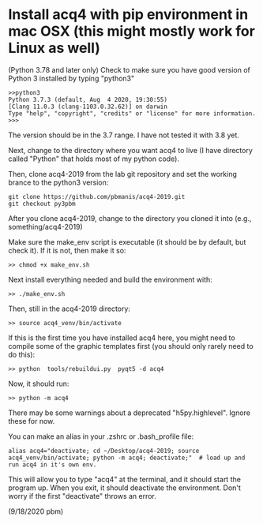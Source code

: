 Install acq4 with pip environment in mac OSX (this might mostly work for Linux as well)
=======================================================================================

(Python 3.78 and later only)
Check to make sure you have good version of Python 3 installed by typing "python3"

    >>python3
    Python 3.7.3 (default, Aug  4 2020, 19:30:55)
    [Clang 11.0.3 (clang-1103.0.32.62)] on darwin
    Type "help", "copyright", "credits" or "license" for more information.
    >>>

The version should be in the 3.7 range. I have not tested it with 3.8 yet.

Next, change to the directory where you want acq4 to live (I have directory called "Python"
that holds most of my python code).

Then, clone acq4-2019 from the lab git repository and set the working brance to the python3 version:

    git clone https://github.com/pbmanis/acq4-2019.git
    git checkout py3pbm
    
After you clone acq4-2019, change to the directory you cloned it into (e.g., something/acq4-2019)

Make sure the make_env script is executable (it should be by default, but check it). 
If it is not, then make it so:

    >> chmod +x make_env.sh

Next install everything needed and build the environment with:

    >> ./make_env.sh  

Then, still in the acq4-2019 directory:

    >> source acq4_venv/bin/activate

If this is the first time you have installed acq4 here, you might need to 
compile some of the graphic templates first (you should only rarely need to do this):

    >> python  tools/rebuildui.py  pyqt5 -d acq4

Now, it should run:
    
    >> python -m acq4

There may be some warnings about a deprecated "h5py.highlevel". Ignore these for now.

You can make an alias in your .zshrc or .bash_profile file:

    alias acq4="deactivate; cd ~/Desktop/acq4-2019; source acq4_venv/bin/activate; python -m acq4; deactivate;"  # load up and run acq4 in it's own env.

This will allow you to type "acq4" at the terminal, and it should start the program up. When you exit, it should deactivate the environment.
Don't worry if the first "deactivate" throws an error.

(9/18/2020 pbm)


